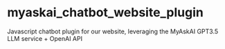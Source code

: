 # myaskai_chatbot_website_plugin
 Javascript chatbot plugin for our website, leveraging the MyAskAI GPT3.5 LLM service + OpenAI API
